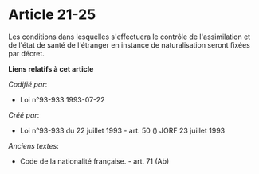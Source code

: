 # Article 21-25

Les conditions dans lesquelles s'effectuera le contrôle de l'assimilation et de l'état de santé de l'étranger en instance de
naturalisation seront fixées par décret.

**Liens relatifs à cet article**

_Codifié par_:

  - Loi n°93-933 1993-07-22

_Créé par_:

  - Loi n°93-933 du 22 juillet 1993 - art. 50 () JORF 23 juillet 1993

_Anciens textes_:

  - Code de la nationalité française. - art. 71 (Ab)
